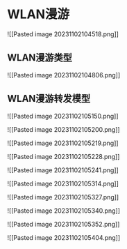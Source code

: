 # WLAN漫游
![[Pasted image 20231102104518.png]]


## WLAN漫游类型
![[Pasted image 20231102104806.png]]

## WLAN漫游转发模型
![[Pasted image 20231102105150.png]]

![[Pasted image 20231102105200.png]]

![[Pasted image 20231102105219.png]]

![[Pasted image 20231102105228.png]]

![[Pasted image 20231102105241.png]]


![[Pasted image 20231102105314.png]]

![[Pasted image 20231102105327.png]]

![[Pasted image 20231102105340.png]]

![[Pasted image 20231102105352.png]]

![[Pasted image 20231102105404.png]]

